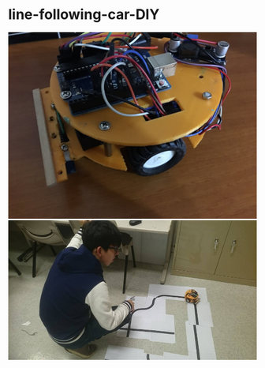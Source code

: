 # line-following-car-DIY
![image alt text](image5.JPG)
![image alt text](1918368_10153516847542896_8617226785628873455_n.jpg)
